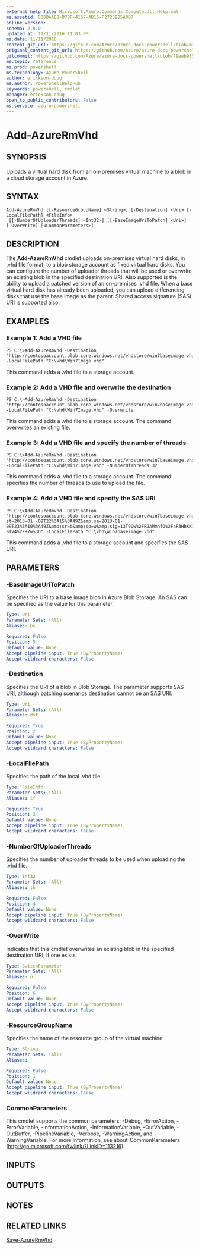 ```yaml
---
external help file: Microsoft.Azure.Commands.Compute.dll-Help.xml
ms.assetid: D08DAA8B-B7BF-4167-AB16-F2723985A0B7
online version: 
schema: 2.0.0
updated_at: 11/11/2016 11:03 PM
ms.date: 11/11/2016
content_git_url: https://github.com/Azure/azure-docs-powershell/blob/master/azureps-cmdlets-docs/ResourceManager/AzureRM.Compute/v2.3.0/Add-AzureRMVhd.md
original_content_git_url: https://github.com/Azure/azure-docs-powershell/blob/master/azureps-cmdlets-docs/ResourceManager/AzureRM.Compute/v2.3.0/Add-AzureRMVhd.md
gitcommit: https://github.com/Azure/azure-docs-powershell/blob/79eeb985ea480979357fb4695832a0c3d29a48bf/azureps-cmdlets-docs/ResourceManager/AzureRM.Compute/v2.3.0/Add-AzureRMVhd.md
ms.topic: reference
ms.prod: powershell
ms.technology: Azure PowerShell
author: erickson-doug
ms.author: PowerShellHelpPub
keywords: powershell, cmdlet
manager: erickson-doug
open_to_public_contributors: False
ms.service: azure-powershell
---
```


# Add-AzureRmVhd

## SYNOPSIS
Uploads a virtual hard disk from an on-premises virtual machine to a blob in a cloud storage account in Azure.

## SYNTAX

```
Add-AzureRmVhd [[-ResourceGroupName] <String>] [-Destination] <Uri> [-LocalFilePath] <FileInfo>
 [[-NumberOfUploaderThreads] <Int32>] [[-BaseImageUriToPatch] <Uri>] [-OverWrite] [<CommonParameters>]
```

## DESCRIPTION
The **Add-AzureRmVhd** cmdlet uploads on-premises virtual hard disks, in .vhd file format, to a blob storage account as fixed virtual hard disks.
You can configure the number of uploader threads that will be used or overwrite an existing blob in the specified destination URI.
Also supported is the ability to upload a patched version of an on-premises .vhd file.
When a base virtual hard disk has already been uploaded, you can upload differencing disks that use the base image as the parent.
Shared access signature (SAS) URI is supported also.

## EXAMPLES

### Example 1: Add a VHD file
```
PS C:\>Add-AzureRmVhd -Destination "http://contosoaccount.blob.core.windows.net/vhdstore/win7baseimage.vhd" -LocalFilePath "C:\vhd\Win7Image.vhd"
```

This command adds a .vhd file to a storage account.

### Example 2: Add a VHD file and overwrite the destination
```
PS C:\>Add-AzureRmVhd -Destination "http://contosoaccount.blob.core.windows.net/vhdstore/win7baseimage.vhd" -LocalFilePath "C:\vhd\Win7Image.vhd" -Overwrite
```

This command adds a .vhd file to a storage account.
The command overwrites an existing file.

### Example 3: Add a VHD file and specify the number of threads
```
PS C:\>Add-AzureRmVhd -Destination "http://contosoaccount.blob.core.windows.net/vhdstore/win7baseimage.vhd" -LocalFilePath "C:\vhd\Win7Image.vhd" -NumberOfThreads 32
```

This command adds a .vhd file to a storage account.
The command specifies the number of threads to use to upload the file.

### Example 4: Add a VHD file and specify the SAS URI
```
PS C:\>Add-AzureRmVhd -Destination "http://contosoaccount.blob.core.windows.net/vhdstore/win7baseimage.vhd?st=2013-01 -09T22%3A15%3A49Z&amp;se=2013-01-09T23%3A10%3A49Z&amp;sr=b&amp;sp=w&amp;sig=13T9Ow%2FRJAMmhfO%2FaP3HhKKJ6AY093SmveO SIV4%2FR7w%3D" -LocalFilePath "C:\vhd\win7baseimage.vhd"
```

This command adds a .vhd file to a storage account and specifies the SAS URI.

## PARAMETERS

### -BaseImageUriToPatch
Specifies the URI to a base image blob in Azure Blob Storage.
An SAS can be specified as the value for this parameter.

```yaml
Type: Uri
Parameter Sets: (All)
Aliases: bs

Required: False
Position: 5
Default value: None
Accept pipeline input: True (ByPropertyName)
Accept wildcard characters: False
```

### -Destination
Specifies the URI of a blob in Blob Storage.
The parameter supports SAS URI, although patching scenarios destination cannot be an SAS URI.

```yaml
Type: Uri
Parameter Sets: (All)
Aliases: dst

Required: True
Position: 2
Default value: None
Accept pipeline input: True (ByPropertyName)
Accept wildcard characters: False
```

### -LocalFilePath
Specifies the path of the local .vhd file.

```yaml
Type: FileInfo
Parameter Sets: (All)
Aliases: lf

Required: True
Position: 3
Default value: None
Accept pipeline input: True (ByPropertyName)
Accept wildcard characters: False
```

### -NumberOfUploaderThreads
Specifies the number of uploader threads to be used when uploading the .vhd file.

```yaml
Type: Int32
Parameter Sets: (All)
Aliases: th

Required: False
Position: 4
Default value: None
Accept pipeline input: True (ByPropertyName)
Accept wildcard characters: False
```

### -OverWrite
Indicates that this cmdlet overwrites an existing blob in the specified destination URI, if one exists.

```yaml
Type: SwitchParameter
Parameter Sets: (All)
Aliases: o

Required: False
Position: 6
Default value: None
Accept pipeline input: True (ByPropertyName)
Accept wildcard characters: False
```

### -ResourceGroupName
Specifies the name of the resource group of the virtual machine.

```yaml
Type: String
Parameter Sets: (All)
Aliases: 

Required: False
Position: 1
Default value: None
Accept pipeline input: True (ByPropertyName)
Accept wildcard characters: False
```

### CommonParameters
This cmdlet supports the common parameters: -Debug, -ErrorAction, -ErrorVariable, -InformationAction, -InformationVariable, -OutVariable, -OutBuffer, -PipelineVariable, -Verbose, -WarningAction, and -WarningVariable. For more information, see about_CommonParameters (http://go.microsoft.com/fwlink/?LinkID=113216).

## INPUTS

## OUTPUTS

## NOTES

## RELATED LINKS

[Save-AzureRmVhd](xref:ResourceManager/AzureRM.Compute/v2.3.0/Save-AzureRmVhd.md)



